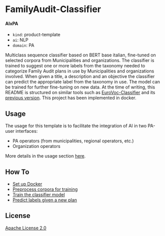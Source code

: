 #  FamilyAudit-Classifier

#### AIxPA

-   `kind`: product-template
-   `ai`: NLP
-   `domain`: PA

Multiclass sequence classifier based on BERT base italian, fine-tuned on selected corpora from Municipalities and organizations. 
The classifier is trained to suggest one or more labels from the taxonomy needed to categorize Family Audit plans in use by Municipalities and organizations involved. 
When given a title, a description and an objective the classifier can predict the appropriate label from the taxonomy in use. 
The model can be trained for further fine-tuning on new data. 
At the time of writing, this README is structured on similar tools such as [EuroVoc-Classifier](https://github.com/tn-aixpa/eurovoc-classifier/blob/main/README.md) and its [previous version](https://github.com/bocchilorenzo/AutoEuroVoc/blob/main/README.md).
This project has been implemented in docker. 

## Usage

The usage for this template is to facilitate the integration of AI in two PA-user interfaces:
- PA operators (from municipalities, regional operators, etc.)
- Organization operators

More details in the usage section [here](./docs/usage.md).

## How To

-   [Set up Docker](./docs/howto/docker.md)
-   [Preprocess corpora for training](./docs/howto/process.md)
-   [Train the classifier model](./docs/howto/train.md)
-   [Predict labels given a new plan](./docs/howto/predict.md)

## License

[Apache License 2.0](./LICENSE)

